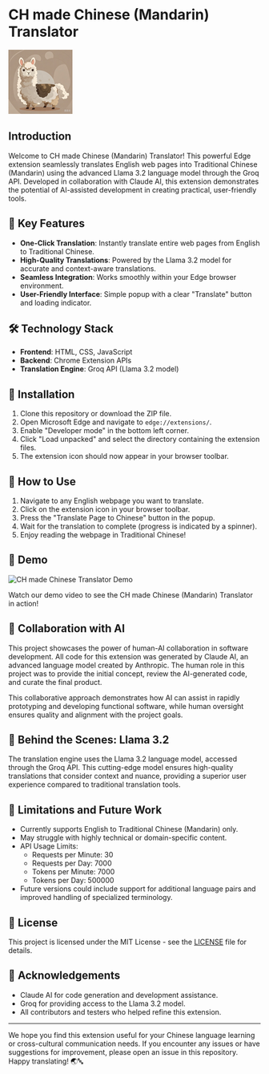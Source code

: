 # CH made Chinese (Mandarin) Translator

![Extension Logo](images/icon128.png)

## Introduction

Welcome to CH made Chinese (Mandarin) Translator! This powerful Edge extension seamlessly translates English web pages into Traditional Chinese (Mandarin) using the advanced Llama 3.2 language model through the Groq API. Developed in collaboration with Claude AI, this extension demonstrates the potential of AI-assisted development in creating practical, user-friendly tools.

## 🌟 Key Features

- **One-Click Translation**: Instantly translate entire web pages from English to Traditional Chinese.
- **High-Quality Translations**: Powered by the Llama 3.2 model for accurate and context-aware translations.
- **Seamless Integration**: Works smoothly within your Edge browser environment.
- **User-Friendly Interface**: Simple popup with a clear "Translate" button and loading indicator.

## 🛠️ Technology Stack

- **Frontend**: HTML, CSS, JavaScript
- **Backend**: Chrome Extension APIs
- **Translation Engine**: Groq API (Llama 3.2 model)

## 🚀 Installation

1. Clone this repository or download the ZIP file.
2. Open Microsoft Edge and navigate to `edge://extensions/`.
3. Enable "Developer mode" in the bottom left corner.
4. Click "Load unpacked" and select the directory containing the extension files.
5. The extension icon should now appear in your browser toolbar.

## 📖 How to Use

1. Navigate to any English webpage you want to translate.
2. Click on the extension icon in your browser toolbar.
3. Press the "Translate Page to Chinese" button in the popup.
4. Wait for the translation to complete (progress is indicated by a spinner).
5. Enjoy reading the webpage in Traditional Chinese!

## 🎥 Demo

![CH made Chinese Translator Demo](demo.gif)

Watch our demo video to see the CH made Chinese (Mandarin) Translator in action!

## 🤝 Collaboration with AI

This project showcases the power of human-AI collaboration in software development. All code for this extension was generated by Claude AI, an advanced language model created by Anthropic. The human role in this project was to provide the initial concept, review the AI-generated code, and curate the final product.

This collaborative approach demonstrates how AI can assist in rapidly prototyping and developing functional software, while human oversight ensures quality and alignment with the project goals.

## 🧠 Behind the Scenes: Llama 3.2

The translation engine uses the Llama 3.2 language model, accessed through the Groq API. This cutting-edge model ensures high-quality translations that consider context and nuance, providing a superior user experience compared to traditional translation tools.

## 🚧 Limitations and Future Work

- Currently supports English to Traditional Chinese (Mandarin) only.
- May struggle with highly technical or domain-specific content.
- API Usage Limits:
  - Requests per Minute: 30
  - Requests per Day: 7000
  - Tokens per Minute: 7000
  - Tokens per Day: 500000
- Future versions could include support for additional language pairs and improved handling of specialized terminology.

## 📄 License

This project is licensed under the MIT License - see the [LICENSE](LICENSE.txt) file for details.

## 🙏 Acknowledgements

- Claude AI for code generation and development assistance.
- Groq for providing access to the Llama 3.2 model.
- All contributors and testers who helped refine this extension.

---

We hope you find this extension useful for your Chinese language learning or cross-cultural communication needs. If you encounter any issues or have suggestions for improvement, please open an issue in this repository. Happy translating! 🌏🔤